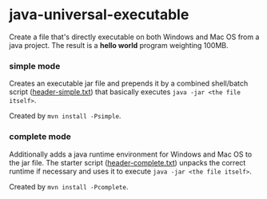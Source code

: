 # java-universal-executable
Create a file that's directly executable on both Windows and Mac OS from a java project.
The result is a **hello world** program weighting 100MB.

### simple mode
Creates an executable jar file and prepends it by a combined shell/batch script 
([header-simple.txt](header-simple.txt)) that basically executes
`java -jar <the file itself>`.

Created by `mvn install -Psimple`.
 
### complete mode
Additionally adds a java runtime environment for Windows and Mac OS to the jar file.
The starter script ([header-complete.txt](header-complete.txt)) 
unpacks the correct runtime if necessary and uses it to execute 
`java -jar <the file itself>`.

Created by `mvn install -Pcomplete`.
